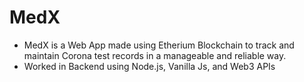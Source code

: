 # MedX

- MedX is a Web App made using Etherium Blockchain to track and maintain Corona test records in a manageable and reliable way.
- Worked in Backend using Node.js, Vanilla Js, and Web3 APIs
